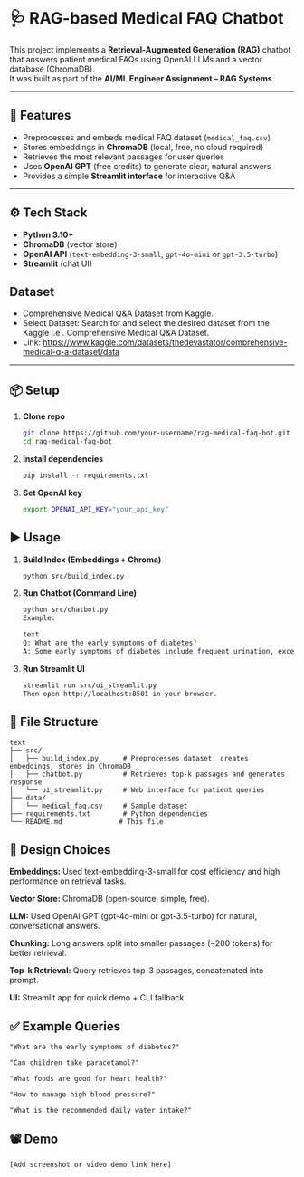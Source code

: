 # 🩺 RAG-based Medical FAQ Chatbot

This project implements a **Retrieval-Augmented Generation (RAG)** chatbot that answers patient medical FAQs using OpenAI LLMs and a vector database (ChromaDB).  
It was built as part of the **AI/ML Engineer Assignment – RAG Systems**.

---

## 🚀 Features
- Preprocesses and embeds medical FAQ dataset (`medical_faq.csv`)  
- Stores embeddings in **ChromaDB** (local, free, no cloud required)  
- Retrieves the most relevant passages for user queries  
- Uses **OpenAI GPT** (free credits) to generate clear, natural answers  
- Provides a simple **Streamlit interface** for interactive Q&A  

---

## ⚙️ Tech Stack
- **Python 3.10+**
- **ChromaDB** (vector store)
- **OpenAI API** (`text-embedding-3-small`, `gpt-4o-mini` or `gpt-3.5-turbo`)
- **Streamlit** (chat UI)


## Dataset

- Comprehensive Medical Q&A Dataset from Kaggle.
- Select Dataset: Search for and select the desired dataset from the Kaggle i.e . Comprehensive Medical Q&A Dataset.
- Link: https://www.kaggle.com/datasets/thedevastator/comprehensive-medical-q-a-dataset/data

---

## 📦 Setup

1. **Clone repo**
   ```bash
   git clone https://github.com/your-username/rag-medical-faq-bot.git
   cd rag-medical-faq-bot

2. **Install dependencies**
     ```bash
     pip install -r requirements.txt
3. **Set OpenAI key**
    ```bash
    export OPENAI_API_KEY="your_api_key"

## ▶️ Usage

1. **Build Index (Embeddings + Chroma)**
    ```bash
    python src/build_index.py
2. **Run Chatbot (Command Line)**
    ```bash
    python src/chatbot.py
    Example:

    text
    Q: What are the early symptoms of diabetes?
    A: Some early symptoms of diabetes include frequent urination, excessive thirst, constant hunger, and fatigue...
3. **Run Streamlit UI**
    ```bash
    streamlit run src/ui_streamlit.py
    Then open http://localhost:8501 in your browser.

## 📂 File Structure
    text
    ├── src/
    │   ├── build_index.py      # Preprocesses dataset, creates embeddings, stores in ChromaDB
    │   ├── chatbot.py          # Retrieves top-k passages and generates response
    │   └── ui_streamlit.py     # Web interface for patient queries
    ├── data/
    │   └── medical_faq.csv     # Sample dataset
    ├── requirements.txt        # Python dependencies
    └── README.md              # This file

## 🧠 Design Choices

**Embeddings:**
    Used text-embedding-3-small for cost efficiency and high performance on retrieval tasks.

**Vector Store:**
    ChromaDB (open-source, simple, free).

**LLM:**
    Used OpenAI GPT (gpt-4o-mini or gpt-3.5-turbo) for natural, conversational answers.

**Chunking:**
    Long answers split into smaller passages (~200 tokens) for better retrieval.

**Top-k Retrieval:**
    Query retrieves top-3 passages, concatenated into prompt.

**UI:**
    Streamlit app for quick demo + CLI fallback.

## ✅ Example Queries
    "What are the early symptoms of diabetes?"

    "Can children take paracetamol?"

    "What foods are good for heart health?"

    "How to manage high blood pressure?"

    "What is the recommended daily water intake?"


## 📽️ Demo
    [Add screenshot or video demo link here]